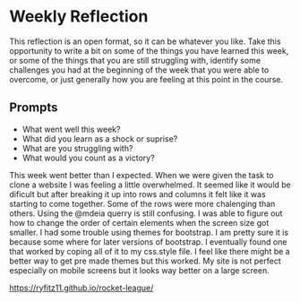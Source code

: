 # Weekly Reflection
This reflection is an open format, so it can be whatever you like. Take this opportunity to write a bit on some of the things you have learned this week, or some of the things that you are still struggling with, identify some challenges you had at the beginning of the week that you were able to overcome, or just generally how you are feeling at this point in the course.

## Prompts
- What went well this week?
- What did you learn as a shock or suprise?
- What are you struggling with?
- What would you count as a victory?


This week went better than I expected. When we were given the task to clone a website I was feeling a little overwhelmed. It seemed like it would be dificult but after breaking it up into rows and columns it felt like it was starting to come together. Some of the rows were more chalenging than others. Using the @mdeia querry is still  confusing. I was able to figure out how to change the order of certain elements when the screen size got smaller. I had some trouble using themes for bootstrap. I am pretty sure it is because some where for later versions of bootstrap. I eventually found one that worked by coping all of it to my css.style file. I feel like there might be a better way to get pre made themes but this worked. My site is not perfect especially on mobile screens but it looks way better on a large screen. 


https://ryfitz11.github.io/rocket-league/